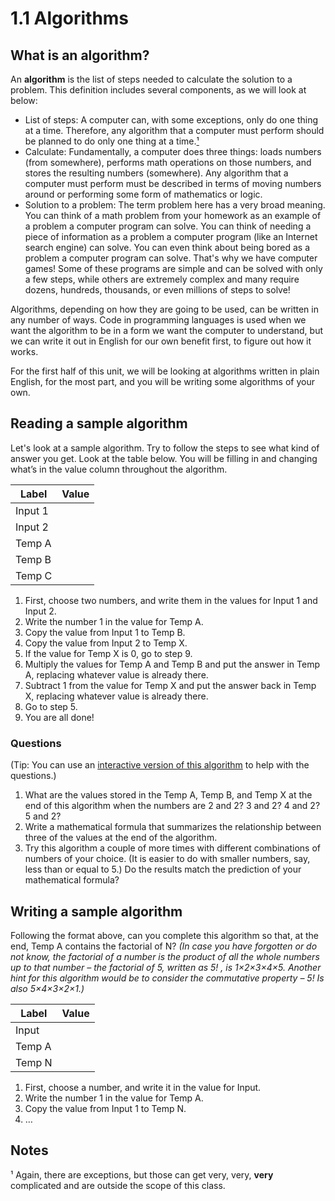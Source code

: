 # 1.1 Algorithms

## What is an algorithm?
<a name="algorithm"></a>An **algorithm** is the list of steps needed to calculate the solution to a problem. This definition includes several components, as we will look at below:
- List of steps: A computer can, with some exceptions, only do one thing at a time. Therefore, any algorithm that a computer must perform should be planned to do only one thing at a time.[¹](#footnote1)
- Calculate: Fundamentally, a computer does three things: loads numbers (from somewhere), performs math operations on those numbers, and stores the resulting numbers (somewhere). Any algorithm that a computer must perform must be described in terms of moving numbers around or performing some form of mathematics or logic.
- Solution to a problem: The term problem here has a very broad meaning. You can think of a math problem from your homework as an example of a problem a computer program can solve. You can think of needing a piece of information as a problem a computer program (like an Internet search engine) can solve. You can even think about being bored as a problem a computer program can solve. That's why we have computer games! Some of these programs are simple and can be solved with only a few steps, while others are extremely complex and many require dozens, hundreds, thousands, or even millions of steps to solve!

Algorithms, depending on how they are going to be used, can be written in any number of ways. Code in programming languages is used when we want the algorithm to be in a form we want the computer to understand, but we can write it out in English for our own benefit first, to figure out how it works.

For the first half of this unit, we will be looking at algorithms written in plain English, for the most part, and you will be writing some algorithms of your own.

## Reading a sample algorithm
Let's look at a sample algorithm. Try to follow the steps to see what kind of answer you get. Look at the table below. You will be filling in and changing what’s in the value column throughout the algorithm.

|Label  |Value  |
|-------|-------|
|Input 1|       |
|Input 2|       |
|Temp A |       |
|Temp B |       |
|Temp C |       |

1. First, choose two numbers, and write them in the values for Input 1 and Input 2.
2. Write the number 1 in the value for Temp A.
3. Copy the value from Input 1 to Temp B.
4. Copy the value from Input 2 to Temp X.
5. If the value for Temp X is 0, go to step 9.
6. Multiply the values for Temp A and Temp B and put the answer in Temp A, replacing whatever value is already there.
7. Subtract 1 from the value for Temp X and put the answer back in Temp X, replacing whatever value is already there.
8. Go to step 5.
9. You are all done!

### Questions
(Tip: You can use an [interactive version of this algorithm](http://www.gilfusion.com/algorithms/algorithms.html) to help with the questions.)
1. What are the values stored in the Temp A, Temp B, and Temp X at the end of this algorithm when the numbers are 2 and 2? 3 and 2? 4 and 2? 5 and 2?
2. Write a mathematical formula that summarizes the relationship between three of the values at the end of the algorithm.
3. Try this algorithm a couple of more times with different combinations of numbers of your choice. (It is easier to do with smaller numbers, say, less than or equal to 5.) Do the results match the prediction of your mathematical formula?

## Writing a sample algorithm
Following the format above, can you complete this algorithm so that, at the end, Temp A contains the factorial of N? *(In case you have forgotten or do not know, the factorial of a number is the product of all the whole numbers up to that number – the factorial of 5, written as 5! , is 1×2×3×4×5. Another hint for this algorithm would be to consider the commutative property – 5! Is also 5×4×3×2×1.)*

|Label  |Value  |
|-------|-------|
|Input  |       |
|Temp A |       |
|Temp N |       |

1. First, choose a number, and write it in the value for Input.
2. Write the number 1 in the value for Temp A.
3. Copy the value from Input 1 to Temp N.
4. …

## Notes
¹ <a id="footnote1"></a>Again, there are exceptions, but those can get very, very, **very** complicated and are outside the scope of this class.